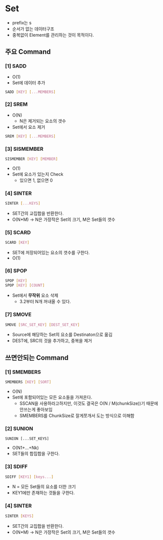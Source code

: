 # Set
- prefix는 s
- 순서가 없는 데이터구조
- 중복없이 Element를 관리하는 것이 목적이다.

## 주요 Command

### [1] SADD
- O(1)
- Set에 데이터 추가

```bash
SADD [KEY] [...MEMBERS]
```

### [2] SREM
- O(N) 
  - N은 제거되는 요소의 갯수
- Set에서 요소 제거

```bash
SREM [KEY] [...MEMBERS]
```

### [3] SISMEMBER
```bash
SISMEMBER [KEY] [MEMBER]
```
- O(1)
- Set에 요소가 있는지 Check
    - 있으면 1, 없으면 0

### [4] SINTER
```bash
SINTER [...KEYS]
```
- SET간의 교집합을 반환한다.
- O(N*M) → N은 가장작은 Set의 크기, M은 Set들의 갯수

### [5] SCARD
```bash
SCARD [KEY]
```
- SET에 저장되어있는 요소의 갯수를 구한다.
- O(1)


### [6] SPOP
```bash
SPOP [KEY]
SPOP [KEY] [COUNT]
```
- Set에서 **무작위** 요소 삭제
  - 3.2부터 N개 꺼내올 수 있다.


### [7] SMOVE
```bash
SMOVE [SRC_SET_KEY] [DEST_SET_KEY]
```
- Source에 해당하는 Set의 요소를 Destinaton으로 옮김
- DEST에, SRC의 것을 추가하고, 중복을 제거


## 쓰면안되는 Command
### [1] SMEMBERS
```bash
SMEMBERS [KEY] [SORT]
```
- O(N)
- Set에 포함되어있는 모든 요소들을 가져온다.
    - SSCAN을 사용하라고하지만, 이것도 결국은 O(N  / M(chunkSize))기 때문에 안쓰는게 좋아보임
    - SMEMBERS를 ChunkSize로 잘게쪼개서 도는 방식으로 이해함


### [2] SUNION
```shell
SUNION [...SET_KEYS]
```
- O(N1+…+Nk)
- SET들의 합집합을 구한다.

### [3] SDIFF
```bash
SDIFF [KEY1] [keys...]
```
- N = 모든 Set들의 요소를 더한 크기
- KEY1에만 존재하는 것들을 구한다.

### [4] SINTER
```bash
SINTER [KEYS]
```
- SET간의 교집합을 반환한다.
- O(N*M) → N은 가장작은 Set의 크기, M은 Set들의 갯수